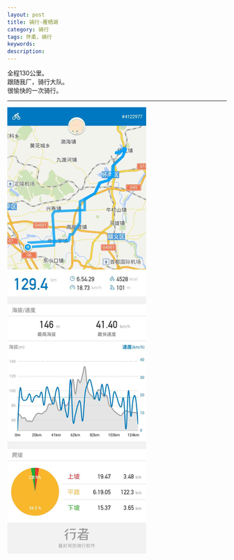 ```yaml
---
layout: post
title: 骑行-雁栖湖
category: 骑行
tags: 怀柔，骑行
keywords: 
description: 
---
```


全程130公里。<br>
跟随我厂，骑行大队。<br>
很愉快的一次骑行。<br>
<hr>
<img src="/public/img/ride/yanqihu_route.jpg">
